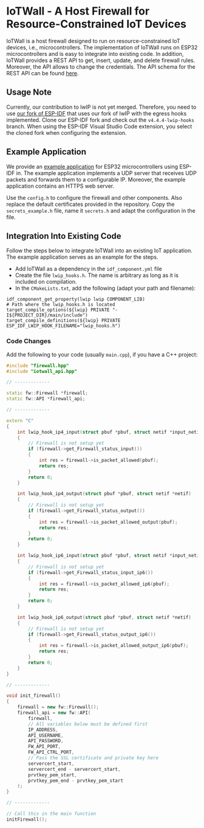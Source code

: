 # IoTWall - A Host Firewall for Resource-Constrained IoT Devices

IoTWall is a host firewall designed to run on resource-constrained IoT devices, i.e., microcontrollers.
The implementation of IoTWall runs on ESP32 microcontrollers and is easy to integrate into existing code.
In addition, IoTWall provides a REST API to get, insert, update, and delete firewall rules.
Moreover, the API allows to change the credentials.
The API schema for the REST API can be found [here](iotwall_api_schema.yaml).


## Usage Note
Currently, our contribution to lwIP is not yet merged.
Therefore, you need to use [our fork of ESP-IDF](https://github.com/hs-esslingen-it-security/esp-idf/tree/v4.4.4-lwip-hooks) that uses our fork of lwIP with the egress hooks implemented.
Clone our ESP-IDF fork and check out the `v4.4.4-lwip-hooks` branch.
When using the ESP-IDF Visual Studio Code extension, you select the cloned fork when configuring the extension.


## Example Application
We provide an [example application](./esp32espidf) for ESP32 microcontrollers using ESP-IDF in.
The example application implements a UDP server that receives UDP packets and forwards them to a configurable IP.
Moreover, the example application contains an HTTPS web server.

Use the `config.h` to configure the firewall and other components.
Also replace the default certificates provided in the repository.
Copy the `secrets_example.h` file, name it `secrets.h` and adapt the configuration in the file.


## Integration Into Existing Code
Follow the steps below to integrate IoTWall into an existing IoT application.
The example application serves as an example for the steps.

- Add IoTWall as a dependency in the `idf_component.yml` file
- Create the file `lwip_hooks.h`. The name is arbitrary as long as it is included on compilation.
- In the `CMakeLists.txt`, add the following (adapt your path and filename):
```
idf_component_get_property(lwip lwip COMPONENT_LIB)
# Path where the lwip_hooks.h is located
target_compile_options(${lwip} PRIVATE "-I${PROJECT_DIR}/main/include")
target_compile_definitions(${lwip} PRIVATE ESP_IDF_LWIP_HOOK_FILENAME="lwip_hooks.h")
```

### Code Changes
Add the following to your code (usually `main.cpp`), if you have a C++ project:

```C++
#include "firewall.hpp"
#include "iotwall_api.hpp"

// -------------

static fw::Firewall *firewall;
static fw::API *firewall_api;

// -------------

extern "C"
{
    int lwip_hook_ip4_input(struct pbuf *pbuf, struct netif *input_netif)
    {
        // Firewall is not setup yet
        if (firewall->get_Firewall_status_input())
        {
            int res = firewall->is_packet_allowed(pbuf);
            return res;
        }
        return 0;
    }

    int lwip_hook_ip4_output(struct pbuf *pbuf, struct netif *netif)
    {
        // Firewall is not setup yet
        if (firewall->get_Firewall_status_output())
        {
            int res = firewall->is_packet_allowed_output(pbuf);
            return res;
        }
        return 0;
    }

    int lwip_hook_ip6_input(struct pbuf *pbuf, struct netif *input_netif)
    {
        // Firewall is not setup yet
        if (firewall->get_Firewall_status_input_ip6())
        {
            int res = firewall->is_packet_allowed_ip6(pbuf);
            return res;
        }
        return 0;
    }

    int lwip_hook_ip6_output(struct pbuf *pbuf, struct netif *netif)
    {
        // Firewall is not setup yet
        if (firewall->get_Firewall_status_output_ip6())
        {
            int res = firewall->is_packet_allowed_output_ip6(pbuf);
            return res;
        }
        return 0;
    }
}

// -------------

void init_firewall()
{
    firewall = new fw::Firewall();
    firewall_api = new fw::API(
        firewall,
        // All variables below must be defined first
        IP_ADDRESS,
        API_USERNAME,
        API_PASSWORD,
        FW_API_PORT,
        FW_API_CTRL_PORT,
        // Pass the SSL certificate and private key here
        servercert_start,
        servercert_end - servercert_start,
        prvtkey_pem_start,
        prvtkey_pem_end - prvtkey_pem_start
    );
}

// -------------

// Call this in the main function
initFirewall();
```
